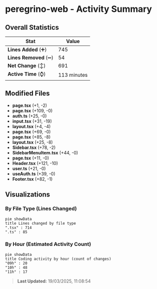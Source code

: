 # peregrino-web - Activity Summary 

## Overall Statistics

| Stat                   | Value                                                             |
| ---------------------- | ----------------------------------------------------------------- |
| **Lines Added** (➕)   | 745                                          |
| **Lines Removed** (➖) | 54                                        |
| **Net Change** (↕)    | 691                |
| **Active Time** (⌚)   | 113 minutes |


## Modified Files
- **page.tsx** (+1, -2)
- **page.tsx** (+109, -0)
- **auth.ts** (+25, -0)
- **input.tsx** (+31, -19)
- **layout.tsx** (+4, -4)
- **page.tsx** (+69, -0)
- **page.tsx** (+85, -8)
- **layout.tsx** (+25, -8)
- **Sidebar.tsx** (+78, -2)
- **SidebarMenuItem.tsx** (+44, -0)
- **page.tsx** (+11, -0)
- **Header.tsx** (+121, -10)
- **user.ts** (+21, -0)
- **useAuth.ts** (+39, -0)
- **Footer.tsx** (+82, -1)

## Visualizations

### By File Type (Lines Changed)

```mermaid
pie showData
title Lines changed by file type
".tsx" : 714
".ts" : 85
```

### By Hour (Estimated Activity Count)

```mermaid
pie showData
title Coding activity by hour (count of changes)
"09h" : 20
"10h" : 48
"11h" : 17
```


> **Last Updated:** 19/03/2025, 11:08:54